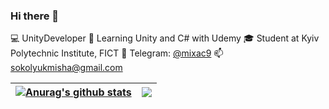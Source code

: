 ### Hi there 👋
💻 UnityDeveloper
🌱 Learning Unity and C# with Udemy
🎓 Student at Kyiv Polytechnic Institute, FICT
💬 Telegram: [@mixac9](https://telegram.me/mixac9)
📫 [sokolyukmisha@gmail.com](mailto:sokolyukmisha@gmail.com)

| <a href="https://github.com/anuraghazra/github-readme-stats"><img align="center" src="https://github-readme-stats.vercel.app/api?username=SokolyukMisha&hide=stars,issues,contribs&count_private=true&show_icons=true&theme=buefy&hide_border=true" alt="Anurag's github stats" /></a> | <a href="https://github.com/anuraghazra/github-readme-stats"><img align="center" src="https://github-readme-stats.vercel.app/api/top-langs/?username=SokolyukMisha&hide=ShaderLab&layout=compact&hide_border=true&theme=buefy" /></a> |
| ------------- | ------------- |
